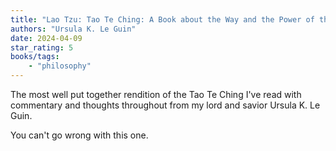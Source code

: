 ```yaml
---
title: "Lao Tzu: Tao Te Ching: A Book about the Way and the Power of the Way"
authors: "Ursula K. Le Guin"
date: 2024-04-09
star_rating: 5
books/tags:
    - "philosophy"
---
```


The most well put together rendition of the Tao Te Ching I've read with commentary and thoughts throughout from my lord and savior Ursula K. Le Guin.

You can't go wrong with this one.

<!--more-->